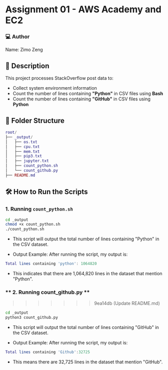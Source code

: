 # Assignment 01 -  AWS Academy and EC2

### **💻 Author**
Name: Zimo Zeng

## 📌 Description
This project processes StackOverflow post data to:
- Collect system environment information
- Count the number of lines containing **"Python"** in CSV files using **Bash**
- Count the number of lines containing **"GitHub"** in CSV files using **Python**

## 📂 Folder Structure
```lua
root/  
├── _output/  
│   ├── os.txt  
│   ├── cpu.txt  
│   ├── mem.txt  
│   ├── pip3.txt  
│   ├── jupyter.txt  
│   ├── count_python.sh  
│   └── count_github.py  
├── README.md  

```

## 🛠 How to Run the Scripts

### 1. Running `count_python.sh` 
```bash
cd _output
chmod +x count_python.sh
./count_python.sh
```
- This script will output the total number of lines containing "Python" in the CSV dataset.

- Output Example:
After running the script, my output is:
```lua
Total lines containing 'python': 1064820
```
- This indicates that there are 1,064,820 lines in the dataset that mention "Python".

### ** 2. Running count_github.py **
>>>>>>> 9ea14db (Update README.md)
```bash
cd _output
python3 count_github.py
```
- This script will output the total number of lines containing "GitHub" in the CSV dataset.

- Output Example:
After running the script, my output is:
```lua
Total lines containing 'Github':32725
```
- This means there are 32,725 lines in the dataset that mention "GitHub".
